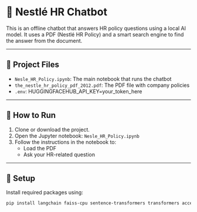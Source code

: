 # 🤖 Nestlé HR Chatbot

This is an offline chatbot that answers HR policy questions using a local AI model. It uses a PDF (Nestlé HR Policy) and a smart search engine to find the answer from the document.

---

## 📁 Project Files

- `Nesle_HR_Policy.ipynb`: The main notebook that runs the chatbot
- `the_nestle_hr_policy_pdf_2012.pdf`: The PDF file with company policies
- `.env`: HUGGINGFACEHUB_API_KEY=your_token_here 

---

## 🚀 How to Run

1. Clone or download the project.
2. Open the Jupyter notebook: `Nesle_HR_Policy.ipynb`
3. Follow the instructions in the notebook to:
   - Load the PDF
   - Ask your HR-related question

---

## 🔧 Setup

Install required packages using: 

```bash
pip install langchain faiss-cpu sentence-transformers transformers accelerate



